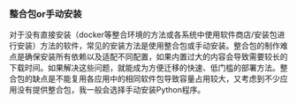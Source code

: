 ### 整合包or手动安装

对于没有直接安装（docker等整合环境的方法或各系统中使用软件商店/安装包进行安装）方法的软件，常见的安装方法是使用整合包或手动安装。整合包的制作难点是确保安装所有依赖以及适配不同配置，如果内置过大的内容会导致需要较长的下载时间。如果解决这些问题，就能成为方便迁移的快速、低门槛的部署方法。整合包的缺点是不能复用各应用中的相同软件包导致容量占用较大，又考虑到不少应用没有提供整合包，我一般会选择手动安装Python程序。